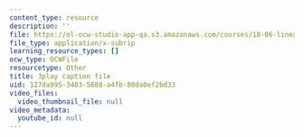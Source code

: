 ```yaml
---
content_type: resource
description: ''
file: https://ol-ocw-studio-app-qa.s3.amazonaws.com/courses/18-06-linear-algebra-spring-2010/127da99534835688a4fb80da0ef2bd33_vF7eyJ2g3kU.vtt
file_type: application/x-subrip
learning_resource_types: []
ocw_type: OCWFile
resourcetype: Other
title: 3play caption file
uid: 127da995-3483-5688-a4fb-80da0ef2bd33
video_files:
  video_thumbnail_file: null
video_metadata:
  youtube_id: null
---
```

